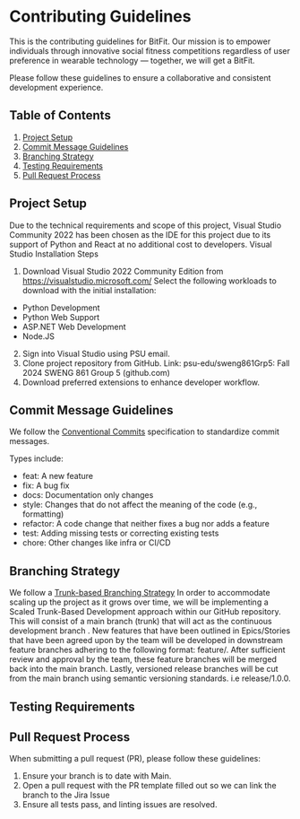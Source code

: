 # Contributing Guidelines

This is the contributing guidelines for BitFit. Our mission is to empower individuals through innovative social fitness competitions regardless of user preference in wearable technology — together, we will get a BitFit.

Please follow these guidelines to ensure a collaborative and consistent development experience.

## Table of Contents

1. [Project Setup](#project-setup)
2. [Commit Message Guidelines](#commit-message-guidelines)
3. [Branching Strategy](#branching-strategy)
4. [Testing Requirements](#testing-requirements)
5. [Pull Request Process](#pull-request-process)

## Project Setup

Due to the technical requirements and scope of this project, Visual Studio Community 2022 has been chosen as the IDE for this project due to its support of Python and React at no additional cost to developers.
Visual Studio Installation Steps

1. Download Visual Studio 2022 Community Edition from <https://visualstudio.microsoft.com/>
Select the following workloads to download with the initial installation:

- Python Development
- Python Web Support
- ASP.NET Web Development
- Node.JS

2. Sign into Visual Studio using PSU email.
3. Clone project repository from GitHub. Link: psu-edu/sweng861Grp5: Fall 2024 SWENG 861 Group 5 (github.com)
4. Download preferred extensions to enhance developer workflow.

## Commit Message Guidelines

We follow the [Conventional Commits](https://www.conventionalcommits.org/en/v1.0.0/) specification to standardize commit messages.

Types include:

- feat: A new feature
- fix: A bug fix
- docs: Documentation only changes
- style: Changes that do not affect the meaning of the code (e.g., formatting)
- refactor: A code change that neither fixes a bug nor adds a feature
- test: Adding missing tests or correcting existing tests
- chore: Other changes like infra or CI/CD

## Branching Strategy

We follow a [Trunk-based Branching Strategy](https://www.atlassian.com/continuous-delivery/continuous-integration/trunk-based-development)
In order to accommodate scaling up the project as it grows over time, we will be implementing a Scaled Trunk-Based Development approach within our GitHub repository. This will consist of a main branch (trunk) that will act as the continuous development branch . New features that have been outlined in Epics/Stories that have been agreed upon by the team will be developed in downstream feature branches adhering to the following format: feature/<new-capability>. After sufficient review and approval by the team, these feature branches will be merged back into the main branch. Lastly, versioned release branches will be cut from the main branch using semantic versioning standards. i.e release/1.0.0.

## Testing Requirements

## Pull Request Process

When submitting a pull request (PR), please follow these guidelines:

1. Ensure your branch is to date with Main.
2. Open a pull request with the PR template filled out so we can link the branch to the Jira Issue
3. Ensure all tests pass, and linting issues are resolved.
